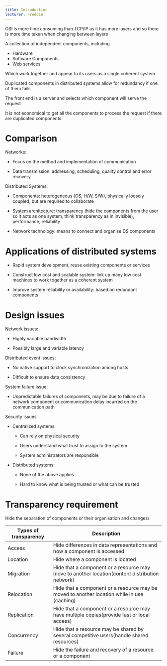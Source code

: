 ```yaml
---
title: Introduction
lecturer: Freddie
---
```


OSI is more time consuming than TCP/IP as it has more layers and so
there is more time taken when changing between layers

<Definition name="Distributed Systems">

A collection of independent components, including

-   Hardware
-   Software Components
-   Web services

Which work together and appear to its users as a single coherent system

</Definition>

Duplicated components in distributed systems allow for redundancy if one
of them fails

The front end is a server and selects which component will serve the
request

It is not economical to get all the components to process the request if
there are duplicated components.

# Comparison

Networks:

-   Focus on the method and implementation of communication

-   Data transmission: addressing, scheduling, quality control and error
    recovery

Distributed Systems:

-   Components: heterogeneous (OS, H/W, S/W), physically loosely
    coupled, but are required to collaborate

-   System architecture: transparency (hide the components from the user
    so it acts as one system, think transparency as in invisible),
    performance, reliability

-   Network technology: means to connect and organise DS components

# Applications of distributed systems

-   Rapid system development, reuse existing components or services

-   Construct low cost and scalable system: link up many low cost
    machines to work together as a coherent system

-   Improve system reliability or availability: based on redundant
    components

# Design issues

Network issues:

-   Highly variable bandwidth

-   Possibly large and variable latency

Distributed event issues:

-   No native support to clock synchronization among hosts

-   Difficult to ensure data consistency

System failure issue:

-   Unpredictable failures of components, may be due to failure of a
    network component or communication delay incurred on the
    communication path

Security issues

-   Centralized systems:

    -   Can rely on physical security

    -   Users understand what trust to assign to the system

    -   System administrators are responsible

-   Distributed systems:

    -   None of the above applies

    -   Hard to know what is being trusted or what can be trusted

# Transparency requirement

Hide the separation of components or their organisation and changes\

| Types of transparency | Description                                                                                    |
| --------------------- | ---------------------------------------------------------------------------------------------- |
| Access                | Hide differences in data representations and how a component is accessed                       |
| Location              | Hide where a component is located                                                              |
| Migration             | Hide that a component or a resource may move to another location(content distribution network) |
| Relocation            | Hide that a component or a resource may be moved to another location while in use (caching)    |
| Replication           | Hide that a component or a resource may have multiple copies(provide fast or local access)     |
| Concurrency           | Hide that a resource may be shared by several competitive users(handle shared resources)       |
| Failure               | Hide the failure and recovery of a resource or a component                                     |
